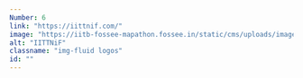 ```yaml
---
Number: 6
link: "https://iittnif.com/"
image: "https://iitb-fossee-mapathon.fossee.in/static/cms/uploads/images/navavishkaar.png"
alt: "IITTNiF"
classname: "img-fluid logos"
id: ""
---
```

